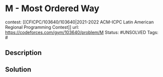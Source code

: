 # M - Most Ordered Way

contest: [[CFICPC/103640/103640|2021-2022 ACM-ICPC Latin American Regional Programming Contest]]
url: https://codeforces.com/gym/103640/problem/M
Status: #UNSOLVED
Tags: #

## Description

## Solution

